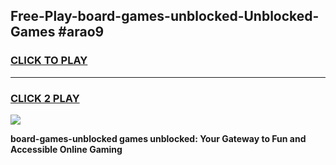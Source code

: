 
## Free-Play-board-games-unblocked-Unblocked-Games #arao9
<h3>
<a href="https://news.freeplayer.one?title=board-games-unblocked&ref=8M">CLICK TO PLAY</a></h3>
<hr>

<h3>
<a href="https://news.freeplayer.one?title=board-games-unblocked&ref=8M">CLICK 2 PLAY</a>
  
</h3>

<a href="https://news.freeplayer.one?title=board-games-unblocked&ref=8M"><img src="https://clearcache.store/games.png"></a>


**board-games-unblocked games unblocked: Your Gateway to Fun and Accessible Online Gaming**
